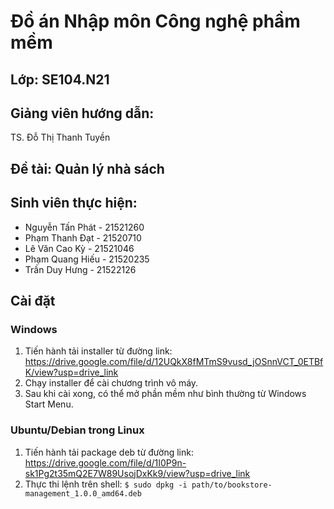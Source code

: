 # Đồ án Nhập môn Công nghệ phầm mềm

## Lớp: SE104.N21
## Giảng viên hướng dẫn: 

TS. Đỗ Thị Thanh Tuyền

## Đề tài: Quản lý nhà sách

## Sinh viên thực hiện:

- Nguyễn Tấn Phát - 21521260
- Phạm Thanh Đạt - 21520710
- Lê Văn Cao Kỳ - 21521046
- Phạm Quang Hiếu - 21520235
- Trần Duy Hưng - 21522126

## Cài đặt

### Windows
    
1. Tiến hành tải installer từ đường link: https://drive.google.com/file/d/12UQkX8fMTmS9vusd_jOSnnVCT_0ETBfK/view?usp=drive_link
2. Chạy installer để cài chương trình vô máy.
3. Sau khi cài xong, có thể mở phần mềm như bình thường từ Windows Start Menu.

### Ubuntu/Debian trong Linux

1. Tiến hành tải package deb từ đường link: https://drive.google.com/file/d/1I0P9n-sk1Pg2t35mQ2E7W89UsojDxKk9/view?usp=drive_link
2. Thực thi lệnh trên shell:
```$ sudo dpkg -i path/to/bookstore-management_1.0.0_amd64.deb```
